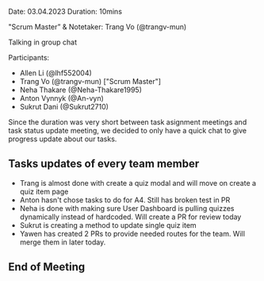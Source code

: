 Date: 03.04.2023
Duration: 10mins

"Scrum Master” & Notetaker: Trang Vo (@trangv-mun) 

Talking in group chat

Participants:
- Allen Li (@lhf552004) 
- Trang Vo (@trangv-mun) ["Scrum Master"]
- Neha Thakare (@Neha-Thakare1995) 
- Anton Vynnyk (@An-vyn)
- Sukrut Dani (@Sukrut2710)

Since the duration was very short between task asignment meetings and task status update meeting, we decided to only have a quick chat to give progress update about our tasks. 

## Tasks updates of every team member
- Trang is almost done with create a quiz modal and will move on create a quiz item page
- Anton hasn't chose tasks to do for A4. Still has broken test in PR 
- Neha is done with making sure User Dashboard is pulling quizzes dynamically instead of hardcoded. Will create a PR for review today
- Sukrut is creating a method to update single quiz item
- Yawen has created 2 PRs to provide needed routes for the team. Will merge them in later today. 

## End of Meeting 
